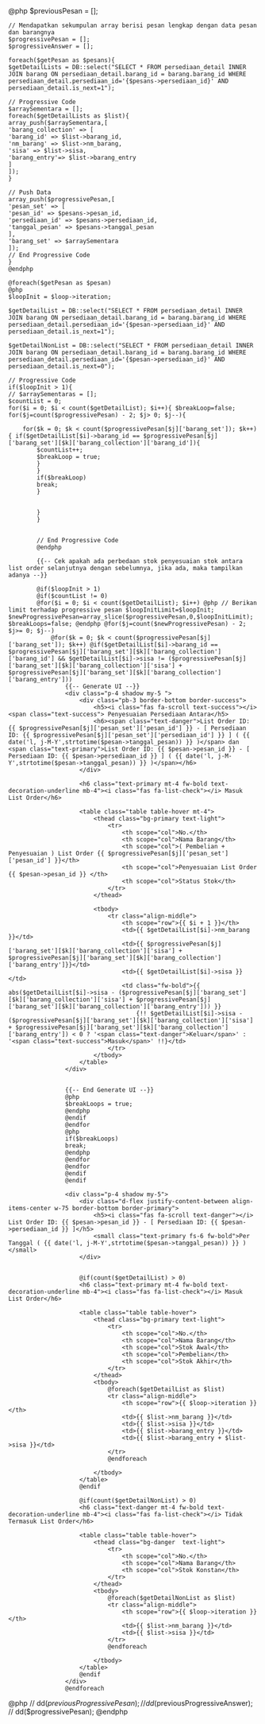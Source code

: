 <div class="">
    @php
    $previousPesan = [];

    // Mendapatkan sekumpulan array berisi pesan lengkap dengan data pesan dan barangnya
    $progressivePesan = [];
    $progressiveAnswer = [];

    foreach($getPesan as $pesans){
    $getDetailLists = DB::select("SELECT * FROM persediaan_detail INNER JOIN barang ON persediaan_detail.barang_id = barang.barang_id WHERE persediaan_detail.persediaan_id='{$pesans->persediaan_id}' AND persediaan_detail.is_next=1");

    // Progressive Code
    $arraySementara = [];
    foreach($getDetailLists as $list){
    array_push($arraySementara,[
    'barang_collection' => [
    'barang_id' => $list->barang_id,
    'nm_barang' => $list->nm_barang,
    'sisa' => $list->sisa,
    'barang_entry'=> $list->barang_entry
    ]
    ]);
    }

    // Push Data
    array_push($progressivePesan,[
    'pesan_set' => [
    'pesan_id' => $pesans->pesan_id,
    'persediaan_id' => $pesans->persediaan_id,
    'tanggal_pesan' => $pesans->tanggal_pesan
    ],
    'barang_set' => $arraySementara
    ]);
    // End Progressive Code
    }
    @endphp

    @foreach($getPesan as $pesan)
    @php
    $loopInit = $loop->iteration;

    $getDetailList = DB::select("SELECT * FROM persediaan_detail INNER JOIN barang ON persediaan_detail.barang_id = barang.barang_id WHERE persediaan_detail.persediaan_id='{$pesan->persediaan_id}' AND persediaan_detail.is_next=1");

    $getDetailNonList = DB::select("SELECT * FROM persediaan_detail INNER JOIN barang ON persediaan_detail.barang_id = barang.barang_id WHERE persediaan_detail.persediaan_id='{$pesan->persediaan_id}' AND persediaan_detail.is_next=0");

    // Progressive Code
    if($loopInit > 1){
    // $arraySementaras = [];
    $countList = 0;
    for($i = 0; $i < count($getDetailList); $i++){ $breakLoop=false; for($j=count($progressivePesan) - 2; $j> 0; $j--){

        for($k = 0; $k < count($progressivePesan[$j]['barang_set']); $k++){ if($getDetailList[$i]->barang_id == $progressivePesan[$j]['barang_set'][$k]['barang_collection']['barang_id']){
            $countList++;
            $breakLoop = true;
            }
            }
            if($breakLoop)
            break;
            }


            }
            }


            // End Progressive Code
            @endphp

            {{-- Cek apakah ada perbedaan stok penyesuaian stok antara list order selanjutnya dengan sebelumnya, jika ada, maka tampilkan adanya --}}

            @if($loopInit > 1)
            @if($countList != 0)
            @for($i = 0; $i < count($getDetailList); $i++) @php // Berikan limit terhadap progressive pesan $loopInitLimit=$loopInit; $newProgressivePesan=array_slice($progressivePesan,0,$loopInitLimit); $breakLoops=false; @endphp @for($j=count($newProgressivePesan) - 2; $j>= 0; $j--)
                @for($k = 0; $k < count($progressivePesan[$j]['barang_set']); $k++) @if($getDetailList[$i]->barang_id == $progressivePesan[$j]['barang_set'][$k]['barang_collection']['barang_id'] && $getDetailList[$i]->sisa != ($progressivePesan[$j]['barang_set'][$k]['barang_collection']['sisa'] + $progressivePesan[$j]['barang_set'][$k]['barang_collection']['barang_entry']))
                    {{-- Generate UI --}}
                    <div class="p-4 shadow my-5 ">
                        <div class="pb-3 border-bottom border-success">
                            <h5><i class="fas fa-scroll text-success"></i><span class="text-success"> Penyesuaian Persediaan Antara</h5>
                            <h6><span class="text-danger">List Order ID: {{ $progressivePesan[$j]['pesan_set']['pesan_id'] }} - [ Persediaan ID: {{ $progressivePesan[$j]['pesan_set']['persediaan_id'] }} ] ( {{ date('l, j-M-Y',strtotime($pesan->tanggal_pesan)) }} )</span> dan <span class="text-primary">List Order ID: {{ $pesan->pesan_id }} - [ Persediaan ID: {{ $pesan->persediaan_id }} ] ( {{ date('l, j-M-Y',strtotime($pesan->tanggal_pesan)) }} )</span></h6>
                        </div>

                        <h6 class="text-primary mt-4 fw-bold text-decoration-underline mb-4"><i class="fas fa-list-check"></i> Masuk List Order</h6>

                        <table class="table table-hover mt-4">
                            <thead class="bg-primary text-light">
                                <tr>
                                    <th scope="col">No.</th>
                                    <th scope="col">Nama Barang</th>
                                    <th scope="col">( Pembelian + Penyesuaian ) List Order {{ $progressivePesan[$j]['pesan_set']['pesan_id'] }}</th>
                                    <th scope="col">Penyesuaian List Order {{ $pesan->pesan_id }} </th>
                                    <th scope="col">Status Stok</th>
                                </tr>
                            </thead>

                            <tbody>
                                <tr class="align-middle">
                                    <th scope="row">{{ $i + 1 }}</th>
                                    <td>{{ $getDetailList[$i]->nm_barang }}</td>
                                    <td>{{ $progressivePesan[$j]['barang_set'][$k]['barang_collection']['sisa'] + $progressivePesan[$j]['barang_set'][$k]['barang_collection']['barang_entry']}}</td>
                                    <td>{{ $getDetailList[$i]->sisa }}</td>
                                    <td class="fw-bold">{{ abs($getDetailList[$i]->sisa - ($progressivePesan[$j]['barang_set'][$k]['barang_collection']['sisa'] + $progressivePesan[$j]['barang_set'][$k]['barang_collection']['barang_entry'])) }}
                                        {!! $getDetailList[$i]->sisa - ($progressivePesan[$j]['barang_set'][$k]['barang_collection']['sisa'] + $progressivePesan[$j]['barang_set'][$k]['barang_collection']['barang_entry']) < 0 ? '<span class="text-danger">Keluar</span>' : '<span class="text-success">Masuk</span>' !!}</td>
                                </tr>
                            </tbody>
                        </table>
                    </div>


                    {{-- End Generate UI --}}
                    @php
                    $breakLoops = true;
                    @endphp
                    @endif
                    @endfor
                    @php
                    if($breakLoops)
                    break;
                    @endphp
                    @endfor
                    @endfor
                    @endif
                    @endif

                    <div class="p-4 shadow my-5">
                        <div class="d-flex justify-content-between align-items-center w-75 border-bottom border-primary">
                            <h5><i class="fas fa-scroll text-danger"></i> List Order ID: {{ $pesan->pesan_id }} - [ Persediaan ID: {{ $pesan->persediaan_id }} ]</h5>
                            <small class="text-primary fs-6 fw-bold">Per Tanggal ( {{ date('l, j-M-Y',strtotime($pesan->tanggal_pesan)) }} )</small>
                        </div>


                        @if(count($getDetailList) > 0)
                        <h6 class="text-primary mt-4 fw-bold text-decoration-underline mb-4"><i class="fas fa-list-check"></i> Masuk List Order</h6>

                        <table class="table table-hover">
                            <thead class="bg-primary text-light">
                                <tr>
                                    <th scope="col">No.</th>
                                    <th scope="col">Nama Barang</th>
                                    <th scope="col">Stok Awal</th>
                                    <th scope="col">Pembelian</th>
                                    <th scope="col">Stok Akhir</th>
                                </tr>
                            </thead>
                            <tbody>
                                @foreach($getDetailList as $list)
                                <tr class="align-middle">
                                    <th scope="row">{{ $loop->iteration }}</th>
                                    <td>{{ $list->nm_barang }}</td>
                                    <td>{{ $list->sisa }}</td>
                                    <td>{{ $list->barang_entry }}</td>
                                    <td>{{ $list->barang_entry + $list->sisa }}</td>
                                </tr>
                                @endforeach

                            </tbody>
                        </table>
                        @endif

                        @if(count($getDetailNonList) > 0)
                        <h6 class="text-danger mt-4 fw-bold text-decoration-underline mb-4"><i class="fas fa-list-check"></i> Tidak Termasuk List Order</h6>

                        <table class="table table-hover">
                            <thead class="bg-danger  text-light">
                                <tr>
                                    <th scope="col">No.</th>
                                    <th scope="col">Nama Barang</th>
                                    <th scope="col">Stok Konstan</th>
                                </tr>
                            </thead>
                            <tbody>
                                @foreach($getDetailNonList as $list)
                                <tr class="align-middle">
                                    <th scope="row">{{ $loop->iteration }}</th>
                                    <td>{{ $list->nm_barang }}</td>
                                    <td>{{ $list->sisa }}</td>
                                </tr>
                                @endforeach

                            </tbody>
                        </table>
                        @endif
                    </div>
                    @endforeach
</div>

@php
// dd($previousProgressivePesan);
// dd($previousProgressiveAnswer);
// dd($progressivePesan);
@endphp
